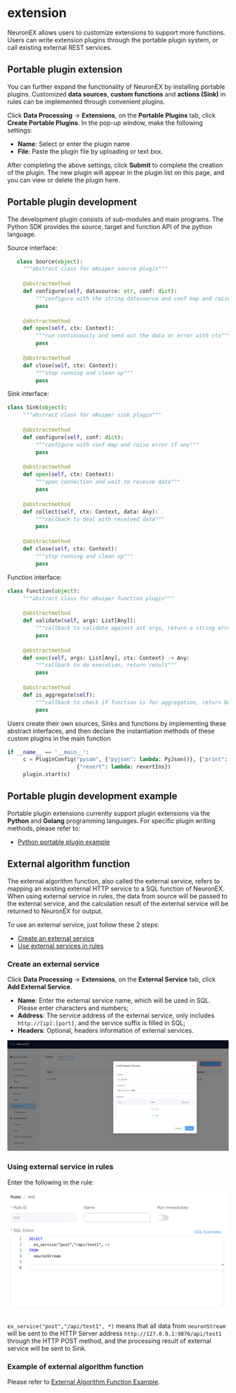 # extension

NeuronEX allows users to customize extensions to support more functions. Users can write extension plugins through the portable plugin system, or call existing external REST services.


## Portable plugin extension

You can further expand the functionality of NeuronEX by installing portable plugins. Customized **data sources**, **custom functions** and **actions (Sink)** in rules can be implemented through convenient plugins.

Click **Data Processing** -> **Extensions**, on the **Portable Plugins** tab, click **Create Portable Plugins**. In the pop-up window, make the following settings:

- **Name**: Select or enter the plugin name
- **File**: Paste the plugin file by uploading or text box.

After completing the above settings, click **Submit** to complete the creation of the plugin. The new plugin will appear in the plugin list on this page, and you can view or delete the plugin here.

## Portable plugin development

The development plugin consists of sub-modules and main programs. The Python SDK provides the source, target and function API of the python language.

Source interface:

```python
   class Source(object):
     """abstract class for eKuiper source plugin"""

     @abstractmethod
     def configure(self, datasource: str, conf: dict):
         """configure with the string datasource and conf map and raise error if any"""
         pass

     @abstractmethod
     def open(self, ctx: Context):
         """run continuously and send out the data or error with ctx"""
         pass

     @abstractmethod
     def close(self, ctx: Context):
         """stop running and clean up"""
         pass
```

Sink interface:

```python
class Sink(object):
     """abstract class for eKuiper sink plugin"""

     @abstractmethod
     def configure(self, conf: dict):
         """configure with conf map and raise error if any"""
         pass

     @abstractmethod
     def open(self, ctx: Context):
         """open connection and wait to receive data"""
         pass

     @abstractmethod
     def collect(self, ctx: Context, data: Any):
         """callback to deal with received data"""
         pass

     @abstractmethod
     def close(self, ctx: Context):
         """stop running and clean up"""
         pass
```

Function interface:

```python
class Function(object):
     """abstract class for eKuiper function plugin"""

     @abstractmethod
     def validate(self, args: List[Any]):
         """callback to validate against ast args, return a string error or empty string"""
         pass

     @abstractmethod
     def exec(self, args: List[Any], ctx: Context) -> Any:
         """callback to do execution, return result"""
         pass

     @abstractmethod
     def is_aggregate(self):
         """callback to check if function is for aggregation, return bool"""
         pass
```

Users create their own sources, Sinks and functions by implementing these abstract interfaces, and then declare the instantiation methods of these custom plugins in the main function

```python
if __name__ == '__main__':
     c = PluginConfig("pysam", {"pyjson": lambda: PyJson()}, {"print": lambda: PrintSink()},
                      {"revert": lambda: revertIns})
     plugin.start(c)
```

## Portable plugin development example

Portable plugin extensions currently support plugin extensions via the **Python** and **Golang** programming languages. For specific plugin writing methods, please refer to:

- [Python portable plugin example](portable_python.md)


## External algorithm function 

The external algorithm function, also called the external service, refers to mapping an existing external HTTP service to a SQL function of NeuronEX. When using external service in rules, the data from source will be passed to the external service, and the calculation result of the external service will be returned to NeuronEX for output.

To use an external service, just follow these 2 steps:
- [Create an external service](#create-an-external-service)
- [Use external services in rules](#using-external-service-in-rules)

### Create an external service

Click **Data Processing** -> **Extensions**, on the **External Service** tab, click **Add External Service**.

- **Name**: Enter the external service name, which will be used in SQL. Please enter    characters and numbers;
- **Address**: The service address of the external service, only includes `http://[ip]:[port]`, and the service suffix is filled in SQL;
- **Headers**: Optional, headers information of external services.

![alt text](_assets/ex_service_create_en.png)

### Using external service in rules

Enter the following in the rule:

![alt text](_assets/ex_service_sql.png)

`ex_service("post","/api/test1", *)` means that all data from `neuronStream` will be sent to the HTTP Server address `http://127.0.0.1:9876/api/test1` through the HTTP POST method, and the processing result of external service will be sent to Sink.

### Example of external algorithm function

Please refer to [External Algorithm Function Example](./ex_func.md).